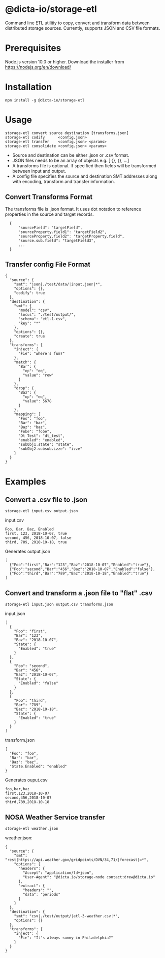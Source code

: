 # @dicta-io/storage-etl

Command line ETL utilitiy to copy, convert and transform data between distributed storage sources.
Currently, supports JSON and CSV file formats.

# Prerequisites

Node.js version 10.0 or higher.  Download the installer from https://nodejs.org/en/download/

# Installation

    npm install -g @dicta-io/storage-etl

# Usage

    storage-etl convert source destination [transforms.json]
    storage-etl codify      <config.json>
    storage-etl transfer    <config.json> <params>
    storage-etl consolidate <config.json> <params>

- Source and destination can be either .json or .csv format.
- JSON files needs to be an array of objects e.g. [ {}, {}, ...]
- A transforms file is optional. If specified then fields will be transformed between input and output.
- A config file specifies the source and destination SMT addresses along with encoding, transform and transfer information.

## Convert Transforms Format

The transforms file is .json format. It uses dot notation to reference properties in the source and target records.

```
  { 
      "sourceField": "targetField", 
      "sourceProperty.field1": "targetField2", 
      "sourceProperty.field2": "targetProperty.field", 
      "source.sub.field": "targetField3", 
      ... 
  }
```

## Transfer config File Format

```
{
  "source": {
    "smt": "json|./test/data/|input.json|*",
    "options": {},
    "codify": true
  },
  "destination": {
    "smt": {
      "model": "csv",
      "locus": "./test/output/",
      "schema": "etl-1.csv",
      "key": "*"
    },
    "options": {},
    "create": true
  },
  "transforms": {
    "inject": {
      "Fie": "where's fum?"
    },
    "match": {
      "Bar": {
        "op": "eq",
        "value": "row"
      }
    },
    "drop": {
      "Baz": {
        "op": "eq",
        "value": 5678
      }
    },
    "mapping": {
      "Foo": "foo",
      "Bar": "bar",
      "Baz": "baz",
      "Fobe": "fobe",
      "Dt Test": "dt_test",
      "enabled": "enabled",
      "subObj1.state": "state",
      "subObj2.subsub.izze": "izze"
    }
  }
}
```


# Examples

## Convert a .csv file to .json

    storage-etl input.csv output.json

input.csv

    Foo, Bar, Baz, Enabled
    first, 123, 2018-10-07, true
    second, 456, 2018-10-07, false
    third, 789, 2018-10-18, true

Generates output.json

    [
      {"Foo":"first","Bar":"123","Baz":"2018-10-07","Enabled":"true"},
      {"Foo":"second","Bar":"456","Baz":"2018-10-07","Enabled":"false"},
      {"Foo":"third","Bar":"789","Baz":"2018-10-18","Enabled":"true"}
    ]

## Convert and transform a .json file to "flat" .csv 

    storage-etl input.json output.csv transforms.json

input.json

    [
      {
        "Foo": "first",
        "Bar": "123",
        "Baz": "2018-10-07",
        "State": {
          "Enabled": "true"
        }
      },
      {
        "Foo": "second",
        "Bar": "456",
        "Baz": "2018-10-07",
        "State": {
          "Enabled": "false"
        }
      },
      {
        "Foo": "third",
        "Bar": "789",
        "Baz": "2018-10-18",
        "State": {
          "Enabled": "true"
        }
      }
    ]

transform.json

    {
      "Foo": "foo",
      "Bar": "bar",
      "Baz": "baz",
      "State.Enabled": "enabled"
    }

Generates ouput.csv

    foo,bar,baz
    first,123,2018-10-07
    second,456,2018-10-07
    third,789,2018-10-18

## NOSA Weather Service transfer

```
storage-etl weather.json
```
weather.json:
```
{
  "source": {
    "smt": "rest|https://api.weather.gov/gridpoints/DVN/34,71/|forecast|=*",
    "options": {
      "headers": {
        "Accept": "application/ld+json",
        "User-Agent": "@dicta.io/storage-node contact:drew@dicta.io"
      },
      "extract": {
        "headers": "",
        "data": "periods"
      }
    }
  },
  "destination": {
    "smt": "csv|./test/output/|etl-3-weather.csv|*",
    "options": {}
  },
  "transforms": {
    "inject": {
      "Fie": "It's always sunny in Philadelphia?"
    }
  }
}
```
